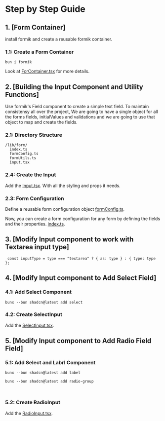 # **Step by Step Guide**

## **1. [Form Container]**

install formik and create a reusable formik container.

### **1.1: Create a Form Container**

```
bun i formik
```

Look at [ForContainer.tsx](./src/components/containers/FormContainer.tsx) for more details.

## **2. [Building the Input Component and Utility Functions]**

Use formik's Field component to create a simple text field.
To maintain consistensy all over the project, We are going to have a single object for all the forms fields, initialValues and validations and we are going to use that object to map and create the fields.

### **2.1: Directory Structure**

```
/lib/form/
  index.ts
  formConfig.ts
  formUtils.ts
  input.tsx
```

### **2.4: Create the Input**

Add the [Input.tsx](./src/components/ui/inputs/Input.tsx). With all the styling and props it needs.

### **2.3: Form Configuration**

Define a reusable form configuration object [formConfig.ts](./src/lib/forms/formConfig.ts).

Now, you can create a form configuration for any form by defining the fields and their properties.
[index.ts](./src/lib/forms/index.ts).

## **3. [Modify Input component to work with Textarea input type]**

```
 const inputType = type === "textarea" ? { as: type } : { type: type };

```

## **4. [Modify Input component to Add Select Field]**

### **4.1: Add Select Component**

```
bunx --bun shadcn@latest add select

```

### **4.2: Create SelectInput**

Add the [SelectInput.tsx](./src/components/ui/inputs/SelectInput.tsx).

## **5. [Modify Input component to Add Radio Field Field]**

### **5.1: Add Select and Labrl Component**

```
bunx --bun shadcn@latest add label

bunx --bun shadcn@latest add radio-group



```

### **5.2: Create RadioInput**

Add the [RadioInput.tsx](./src/components/ui/inputs/RadioInput.tsx).
